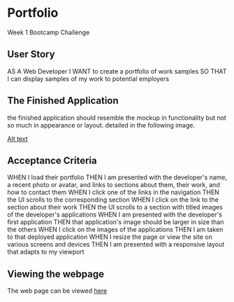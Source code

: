 # Portfolio
Week 1 Bootcamp Challenge 

## User Story 
AS A Web Developer
I WANT to create a  portfolio of work samples
SO THAT I can display samples of my work to potential employers

## The Finished Application
the finished application should resemble the mockup in functionality but not so much in appearance or layout. detailed in the following image.

[Alt text](./assets/images/demo.gif "Reference Image")


## Acceptance Criteria

WHEN I load their portfolio
THEN I am presented with the developer's name, a recent photo or avatar, and links to sections about them, their work, and how to contact them
WHEN I click one of the links in the navigation
THEN the UI scrolls to the corresponding section
WHEN I click on the link to the section about their work
THEN the UI scrolls to a section with titled images of the developer's applications
WHEN I am presented with the developer's first application
THEN that application's image should be larger in size than the others
WHEN I click on the images of the applications
THEN I am taken to that deployed application
WHEN I resize the page or view the site on various screens and devices
THEN I am presented with a responsive layout that adapts to my viewport



## Viewing the webpage
The web page can be viewed [here](https://willbania.github.io/Portfolio/)